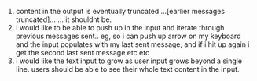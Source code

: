 1. content in the output is eventually truncated ...[earlier messages truncated]... ... it shouldnt be.
2. i would like to be able to push up in the input and iterate through previous messages sent.. eg, so i can push up arrow on my keyboard and the input populates with my last sent message, and if i hit up again i get the second last sent message etc etc
3. i would like the text input to grow as user input grows beyond a single line. users should be able to see their whole text content in the input.